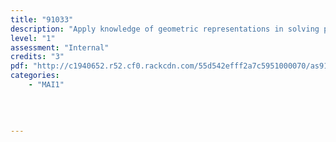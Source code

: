 ```yaml
---
title: "91033"
description: "Apply knowledge of geometric representations in solving problems"
level: "1"
assessment: "Internal"
credits: "3"
pdf: "http://c1940652.r52.cf0.rackcdn.com/55d542efff2a7c5951000070/as91030.pdf"
categories:
    - "MAI1"
    
    
    
    
---
```

